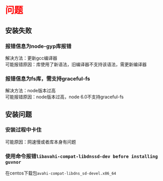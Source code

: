 # <span style='color:red'>问题<span>

## 安装失败
  
### 报错信息为node-gyp库报错  
  
解决方法：更新gcc编译器  
可能报错原因：库使用了新语法，旧编译器不支持该语法，需更新编译器  
  
### 报错信息为fs库，需支持graceful-fs  
  
解决方法：node版本过高  
可能报错原因：node版本过高，node 6.0不支持graceful-fs  
  
## 安装问题  
  
### 安装过程中卡住  
  
可能原因：网速慢或者库本身有问题
  
### 使用命令报错`libavahi-compat-libdnssd-dev before installing guvnor`  
  
在centos下载包`avahi-compat-libdns_sd-devel.x86_64`